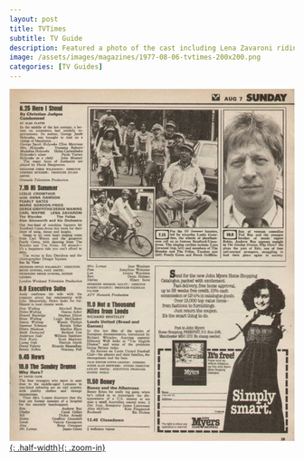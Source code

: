 ```yaml
---
layout: post
title: TVTimes
subtitle: TV Guide
description: Featured a photo of the cast including Lena Zavaroni riding bikes in the listing for Hi! Summer.
image: /assets/images/magazines/1977-08-06-tvtimes-200x200.png
categories: [TV Guides]
---
```


[![](/assets/images/magazines/1977-08-06-tvtimes-page-29.jpg){: .half-width}{: .zoom-in}](/assets/images/magazines/1977-08-06-tvtimes-page-29.jpg)
